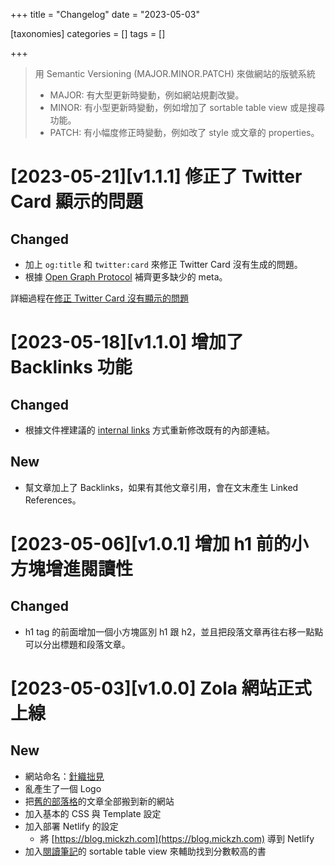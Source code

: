 +++
title = "Changelog"
date = "2023-05-03"

[taxonomies]
categories = []
tags = []

+++

> 用 Semantic Versioning (MAJOR.MINOR.PATCH) 來做網站的版號系統
> * MAJOR: 有大型更新時變動，例如網站規劃改變。
> * MINOR: 有小型更新時變動，例如增加了 sortable table view 或是搜尋功能。
> * PATCH: 有小幅度修正時變動，例如改了 style 或文章的 properties。

# [2023-05-21][v1.1.1] 修正了 Twitter Card 顯示的問題
## Changed
* 加上 `og:title` 和 `twitter:card` 來修正 Twitter Card 沒有生成的問題。
* 根據 [Open Graph Protocol](https://ogp.me/) 補齊更多缺少的 meta。

詳細過程在[修正 Twitter Card 沒有顯示的問題](@/blog/fix-open-graph-in-twitter-card/index.md)

<!-- more -->

# [2023-05-18][v1.1.0] 增加了 Backlinks 功能
## Changed
* 根據文件裡建議的 [internal links](https://www.getzola.org/documentation/content/linking/#internal-links) 方式重新修改既有的內部連結。

## New
* 幫文章加上了 Backlinks，如果有其他文章引用，會在文末產生 Linked References。

# [2023-05-06][v1.0.1] 增加 h1 前的小方塊增進閱讀性
## Changed
* h1 tag 的前面增加一個小方塊區別 h1 跟 h2，並且把段落文章再往右移一點點可以分出標題和段落文章。

# [2023-05-03][v1.0.0] Zola 網站正式上線
## New
* 網站命名：[針織拙見](@/about.md)
* 亂產生了一個 Logo
* 把[舊的部落格](https://mickzh.com)的文章全部搬到新的網站
* 加入基本的 CSS 與 Template 設定
* 加入部署 Netlify 的設定
  * 將 [https://blog.mickzh.com](https://blog.mickzh.com) 導到 Netlify
* 加入[閱讀筆記](@/reading-notes/_index.md)的 sortable table view 來輔助找到分數較高的書

